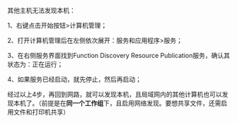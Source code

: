 其他主机无法发现本机：

1、右键点击开始按钮>计算机管理；

2、打开计算机管理后在左侧依次展开：服务和应用程序>服务；

3、在右侧服务界面找到Function Discovery Resource Publication服务，确认其状态为：正在运行；

4、如果服务已经启动，就先停止，然后再启动；

经过以上4步，再回到网路，就可以发现本机，且局域网内的其他计算机也可以发现本机了。（前提是在**同一个工作组**下，且启用网络发现。要想共享文件，还需启用文件和打印机共享）